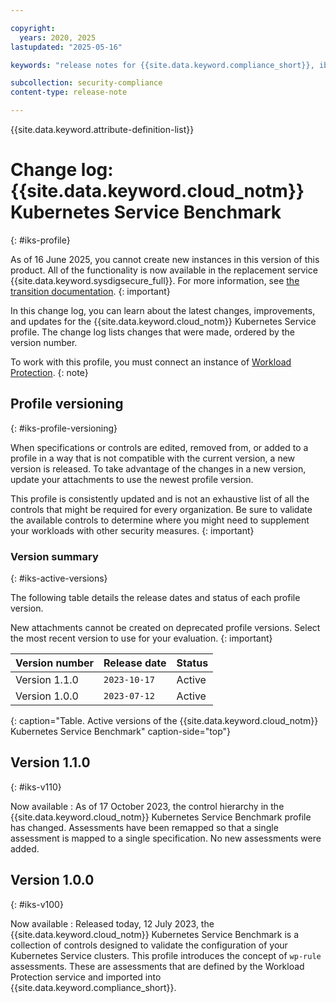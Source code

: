 ```yaml
---

copyright:
  years: 2020, 2025
lastupdated: "2025-05-16"

keywords: "release notes for {{site.data.keyword.compliance_short}}, ibm security best practices, profile changes, enhancements, fixes, improvements"

subcollection: security-compliance
content-type: release-note

---
```


{{site.data.keyword.attribute-definition-list}}

# Change log: {{site.data.keyword.cloud_notm}} Kubernetes Service Benchmark
{: #iks-profile}



As of 16 June 2025, you cannot create new instances in this version of this product. All of the functionality is now available in the replacement service {{site.data.keyword.sysdigsecure_full}}. For more information, see [the transition documentation](/docs/security-compliance?topic=security-compliance-scc-transition). 
{: important}



In this change log, you can learn about the latest changes, improvements, and updates for the {{site.data.keyword.cloud_notm}} Kubernetes Service profile. The change log lists changes that were made, ordered by the version number.


To work with this profile, you must connect an instance of [Workload Protection](/docs/security-compliance?topic=security-compliance-setup-workload-protection).
{: note}


## Profile versioning
{: #iks-profile-versioning}

When specifications or controls are edited, removed from, or added to a profile in a way that is not compatible with the current version, a new version is released. To take advantage of the changes in a new version, update your attachments to use the newest profile version.

This profile is consistently updated and is not an exhaustive list of all the controls that might be required for every organization. Be sure to validate the available controls to determine where you might need to supplement your workloads with other security measures.
{: important}


### Version summary
{: #iks-active-versions}

The following table details the release dates and status of each profile version.

New attachments cannot be created on deprecated profile versions. Select the most recent version to use for your evaluation.
{: important}

| Version number | Release date | Status |
|:---------------|:-------------|:-------|
| Version 1.1.0 | `2023-10-17` | Active |
| Version 1.0.0 | `2023-07-12` | Active |
{: caption="Table. Active versions of the {{site.data.keyword.cloud_notm}} Kubernetes Service Benchmark" caption-side="top"}

## Version 1.1.0
{: #iks-v110}

Now available
:   As of 17 October 2023, the control hierarchy in the {{site.data.keyword.cloud_notm}} Kubernetes Service Benchmark profile has changed. Assessments have been remapped so that a single assessment is mapped to a single specification. No new assessments were added.



## Version 1.0.0
{: #iks-v100}

Now available
:   Released today, 12 July 2023, the {{site.data.keyword.cloud_notm}} Kubernetes Service Benchmark is a collection of controls designed to validate the configuration of your Kubernetes Service clusters. This profile introduces the concept of `wp-rule` assessments. These are assessments that are defined by the Workload Protection service and imported into {{site.data.keyword.compliance_short}}.
